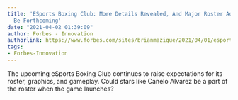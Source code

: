 ```yaml
---
title: 'ESports Boxing Club: More Details Revealed, And Major Roster Additions Could
  Be Forthcoming'
date: "2021-04-02 01:39:09"
author: Forbes - Innovation
authorlink: https://www.forbes.com/sites/brianmazique/2021/04/01/esports-boxing-club-more-details-revealed-and-major-roster-additions-could-be-forthcoming/
tags:
- Forbes-Innovation
---
```

The upcoming eSports Boxing Club continues to raise expectations for its roster, graphics, and gameplay. Could stars like Canelo Alvarez be a part of the roster when the game launches?